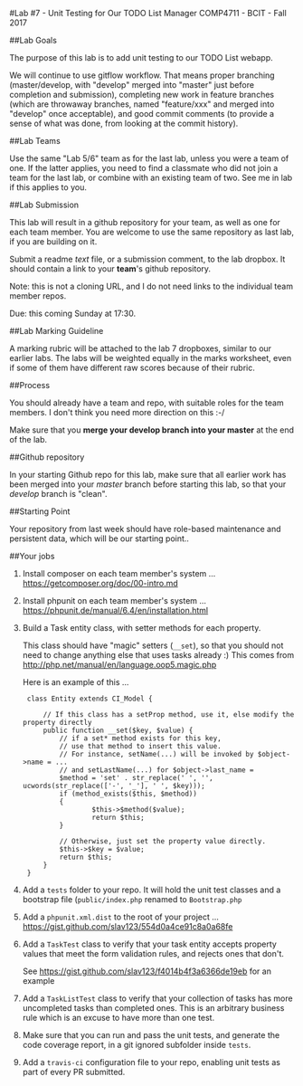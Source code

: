 #Lab #7 - Unit Testing for Our TODO List Manager
COMP4711 - BCIT - Fall 2017

##Lab Goals

The purpose of this lab is to add unit testing to our TODO List webapp.

We will continue to use gitflow workflow. That means proper branching (master/develop, 
with "develop" merged into "master" just before completion and submission),
completing new work in feature branches (which are throwaway branches, named
"feature/xxx" and merged into "develop" once acceptable), and good commit comments
(to provide a sense of what was done, from looking at the commit history).

##Lab Teams

Use the same "Lab 5/6" team as for the last lab, unless you were a team of one.
If the latter applies, you need to find a classmate who did not join
a team for the last lab, or combine with an existing team of two.
See me in lab if this applies to you.

##Lab Submission

This lab will result in a github repository for your team, as well as one for each team
member. You are welcome to use the same repository as last lab, if you are building on it.

Submit a readme *text* file, or a submission comment, to the lab dropbox. 
It should contain a link to your **team**'s github repository. 

Note: this is not a cloning URL, and I do not need links to the individual
team member repos.

Due: this coming Sunday at 17:30.

##Lab Marking Guideline

A marking rubric will be attached to the lab 7 dropboxes, similar to our
earlier labs. The labs will be weighted equally in the marks worksheet,
even if some of them have different raw scores because of their rubric.

##Process

You should already have a team and repo, with suitable roles for the team
members. I don't think you need more direction on this :-/

Make sure that you **merge your develop branch into your master** at the end of the lab.

##Github repository

In your starting Github repo for this lab, make sure that all earlier work has been merged into your
*master* branch before starting this lab, so that your *develop* branch
is "clean".

##Starting Point

Your repository from last week should have role-based maintenance
and persistent data, which will be our starting point..

##Your jobs

1. Install composer on each team member's system ...
https://getcomposer.org/doc/00-intro.md

2. Install phpunit on each team member's system ...
https://phpunit.de/manual/6.4/en/installation.html

3. Build a Task entity class, with setter methods for each property.

    This class should have "magic" setters (`__set`), so that 
    you should not need to change anything else that uses tasks already :)
    This comes from http://php.net/manual/en/language.oop5.magic.php

    Here is an example of this ...

        class Entity extends CI_Model {

            // If this class has a setProp method, use it, else modify the property directly
            public function __set($key, $value) {
                // if a set* method exists for this key, 
                // use that method to insert this value. 
                // For instance, setName(...) will be invoked by $object->name = ...
                // and setLastName(...) for $object->last_name = 
                $method = 'set' . str_replace(' ', '', ucwords(str_replace(['-', '_'], ' ', $key)));
                if (method_exists($this, $method))
                {
                        $this->$method($value);
                        return $this;
                }

                // Otherwise, just set the property value directly.
                $this->$key = $value;
                return $this;
            }
        }

4. Add a `tests` folder to your repo. It will hold the unit test classes
and a bootstrap file (`public/index.php` renamed to `Bootstrap.php`

5. Add a `phpunit.xml.dist` to the root of your project ...
https://gist.github.com/slav123/554d0a4ce91c8a0a68fe

6. Add a `TaskTest` class to verify that your task entity accepts
property values that meet the form validation rules, and
rejects ones that don't.

    See https://gist.github.com/slav123/f4014b4f3a6366de19eb for an example

7. Add a `TaskListTest` class to verify that your collection of tasks
has more uncompleted tasks than completed ones. This is an arbitrary business rule
which is an excuse to have more than one test.

8. Make sure that you can run and pass the unit tests, and generate the code
coverage report, in a git ignored subfolder inside `tests`.

9. Add a `travis-ci` configuration file to your repo, enabling unit tests
as part of every PR submitted.


